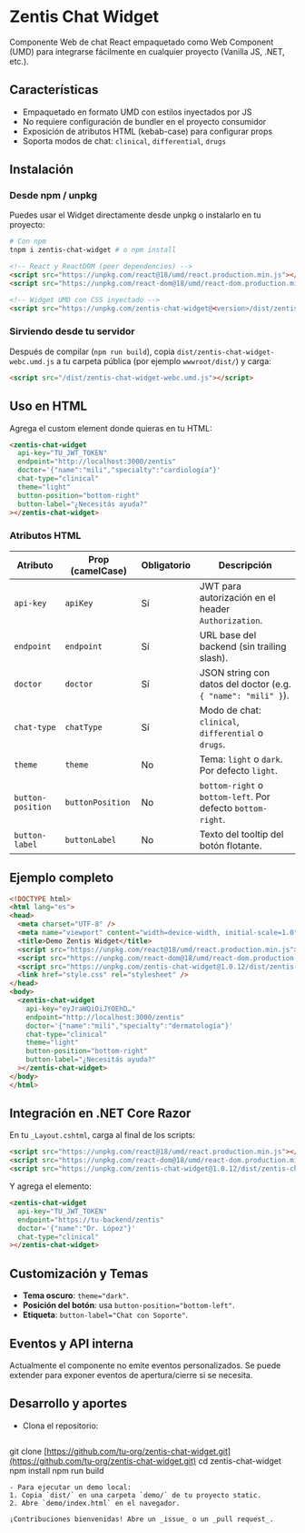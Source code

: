 # Zentis Chat Widget

Componente Web de chat React empaquetado como Web Component (UMD) para integrarse fácilmente en cualquier proyecto (Vanilla JS, .NET, etc.).

## Características

* Empaquetado en formato UMD con estilos inyectados por JS
* No requiere configuración de bundler en el proyecto consumidor
* Exposición de atributos HTML (kebab-case) para configurar props
* Soporta modos de chat: `clinical`, `differential`, `drugs`

## Instalación

### Desde npm / unpkg

Puedes usar el Widget directamente desde unpkg o instalarlo en tu proyecto:

```bash
# Con npm
tnpm i zentis-chat-widget # o npm install
```

```html
<!-- React y ReactDOM (peer dependencies) -->
<script src="https://unpkg.com/react@18/umd/react.production.min.js"></script>
<script src="https://unpkg.com/react-dom@18/umd/react-dom.production.min.js"></script>

<!-- Widget UMD con CSS inyectado -->
<script src="https://unpkg.com/zentis-chat-widget@<version>/dist/zentis-chat-widget-webc.umd.js"></script>
```

### Sirviendo desde tu servidor

Después de compilar (`npm run build`), copia `dist/zentis-chat-widget-webc.umd.js` a tu carpeta pública (por ejemplo `wwwroot/dist/`) y carga:

```html
<script src="/dist/zentis-chat-widget-webc.umd.js"></script>
```

## Uso en HTML

Agrega el custom element donde quieras en tu HTML:

```html
<zentis-chat-widget
  api-key="TU_JWT_TOKEN"
  endpoint="http://localhost:3000/zentis"
  doctor='{"name":"mili","specialty":"cardiología"}'
  chat-type="clinical"
  theme="light"
  button-position="bottom-right"
  button-label="¿Necesitás ayuda?"
></zentis-chat-widget>
```

### Atributos HTML

| Atributo          | Prop (camelCase) | Obligatorio | Descripción                                                   |
| ----------------- | ---------------- | ----------- | ------------------------------------------------------------- |
| `api-key`         | `apiKey`         | Sí          | JWT para autorización en el header `Authorization`.           |
| `endpoint`        | `endpoint`       | Sí          | URL base del backend (sin trailing slash).                    |
| `doctor`          | `doctor`         | Sí          | JSON string con datos del doctor (e.g. `{ "name": "mili" }`). |
| `chat-type`       | `chatType`       | Sí          | Modo de chat: `clinical`, `differential` o `drugs`.           |
| `theme`           | `theme`          | No          | Tema: `light` o `dark`. Por defecto `light`.                  |
| `button-position` | `buttonPosition` | No          | `bottom-right` o `bottom-left`. Por defecto `bottom-right`.   |
| `button-label`    | `buttonLabel`    | No          | Texto del tooltip del botón flotante.                         |

## Ejemplo completo

```html
<!DOCTYPE html>
<html lang="es">
<head>
  <meta charset="UTF-8" />
  <meta name="viewport" content="width=device-width, initial-scale=1.0" />
  <title>Demo Zentis Widget</title>
  <script src="https://unpkg.com/react@18/umd/react.production.min.js"></script>
  <script src="https://unpkg.com/react-dom@18/umd/react-dom.production.min.js"></script>
  <script src="https://unpkg.com/zentis-chat-widget@1.0.12/dist/zentis-chat-widget-webc.umd.js"></script>
  <link href="style.css" rel="stylesheet" />
</head>
<body>
  <zentis-chat-widget
    api-key="eyJraWQiOiJYOEhD…"
    endpoint="http://localhost:3000/zentis"
    doctor='{"name":"mili","specialty":"dermatología"}'
    chat-type="clinical"
    theme="light"
    button-position="bottom-right"
    button-label="¿Necesitás ayuda?"
  ></zentis-chat-widget>
</body>
</html>
```

## Integración en .NET Core Razor

En tu `_Layout.cshtml`, carga al final de los scripts:

```html
<script src="https://unpkg.com/react@18/umd/react.production.min.js"></script>
<script src="https://unpkg.com/react-dom@18/umd/react-dom.production.min.js"></script>
<script src="https://unpkg.com/zentis-chat-widget@1.0.12/dist/zentis-chat-widget-webc.umd.js"></script>
```

Y agrega el elemento:

```html
<zentis-chat-widget
  api-key="TU_JWT_TOKEN"
  endpoint="https://tu-backend/zentis"
  doctor='{"name":"Dr. López"}'
  chat-type="clinical"
></zentis-chat-widget>
```

## Customización y Temas

* **Tema oscuro**: `theme="dark"`.
* **Posición del botón**: usa `button-position="bottom-left"`.
* **Etiqueta**: `button-label="Chat con Soporte"`.

## Eventos y API interna

Actualmente el componente no emite eventos personalizados. Se puede extender para exponer eventos de apertura/cierre si se necesita.

## Desarrollo y aportes

* Clona el repositorio:

  ```bash
  ```

git clone [https://github.com/tu-org/zentis-chat-widget.git](https://github.com/tu-org/zentis-chat-widget.git)
cd zentis-chat-widget
npm install
npm run build

```
- Para ejecutar un demo local:
1. Copia `dist/` en una carpeta `demo/` de tu proyecto static.
2. Abre `demo/index.html` en el navegador.

¡Contribuciones bienvenidas! Abre un _issue_ o un _pull request_.

```
